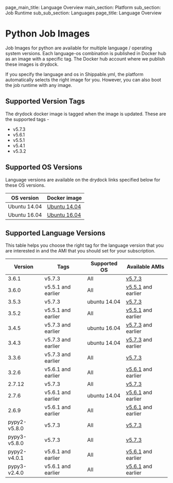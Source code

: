 page_main_title: Language Overview
main_section: Platform
sub_section: Job Runtime
sub_sub_section: Languages
page_title: Language Overview

# Python Job Images

Job Images for python are available for multiple language / operating system versions. Each language-os combination
is published in Docker hub as an image with a specific tag. The Docker hub account where we publish these images is drydock.

If you specify the language and os in Shippable.yml, the platform automatically selects the right image for you. However,
you can also boot the job runtime with any image.

## Supported Version Tags
The drydock docker image is tagged when the image is updated. These are the supported tags -

* v5.7.3
* v5.6.1
* v5.5.1
* v5.4.1
* v5.3.2

## Supported OS Versions
Language versions are available on the drydock links specified below for these OS versions.

|OS version| Docker image |
|--------------------|-----------------------|
|Ubuntu 14.04|[Ubuntu 14.04](https://hub.docker.com/r/drydock/u14pytall)|
|Ubuntu 16.04|[Ubuntu 16.04](https://hub.docker.com/r/drydock/u16pytall)|

## Supported Language Versions
This table helps you choose the right tag for the language version that you are interested in and the
AMI that you should set for your subscription.

| Version     |           Tags         | Supported OS |                    Available AMIs                  |
|-------------|------------------------|--------------|----------------------------------------------------|
|3.6.1        |   v5.7.3               | All          | [v5.7.3](/platform/machine-image-v573)             |
|3.6.0        |   v5.5.1 and earlier   | All          | [v5.5.1](/platform/machine-image-v551) and earlier |
|3.5.3        |   v5.7.3               | ubuntu 14.04 | [v5.7.3](/platform/machine-image-v573)             |
|3.5.2        |   v5.5.1 and earlier   | All          | [v5.5.1](/platform/machine-image-v551) and earlier |
|3.4.5        |   v5.7.3 and earlier   | ubuntu 16.04 | [v5.7.3](/platform/machine-image-v573) and earlier |
|3.4.3        |   v5.7.3 and earlier   | ubuntu 14.04 | [v5.7.3](/platform/machine-image-v573) and earlier |
|3.3.6        |   v5.7.3 and earlier   | All          | [v5.7.3](/platform/machine-image-v573)             |
|3.2.6        |   v5.6.1 and earlier   | All          | [v5.6.1](/platform/machine-image-v561) and earlier |
|2.7.12       |   v5.7.3               | All          | [v5.7.3](/platform/machine-image-v573)             |
|2.7.6        |   v5.6.1 and earlier   | ubuntu 14.04 | [v5.6.1](/platform/machine-image-v561) and earlier |
|2.6.9        |   v5.6.1 and earlier   | All          | [v5.6.1](/platform/machine-image-v561) and earlier |
|pypy2-v5.8.0 |   v5.7.3               | All          | [v5.7.3](/platform/machine-image-v573)             |
|pypy3-v5.8.0 |   v5.7.3               | All          | [v5.7.3](/platform/machine-image-v573)             |
|pypy2-v4.0.1 |   v5.6.1 and earlier   | All          | [v5.6.1](/platform/machine-image-v561) and earlier |
|pypy3-v2.4.0 |   v5.6.1 and earlier   | All          | [v5.6.1](/platform/machine-image-v561) and earlier |
